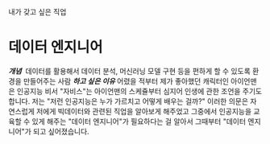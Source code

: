내가 갖고 싶은 직업

# 데이터 엔지니어
***개념***
	 데이터를 활용해서 데이터 분석, 머신러닝 모델 구현 등을 편하게 할 수 있도록 환경을 만들어주는 사람
***하고 싶은 이유***
	어렸을 적부터 제가 좋아했던 캐릭터인 아이언맨은 인공지능 비서 "자비스"는 아이언맨의 스케쥴부터 심지어 인생에 관한 조언을 주기도 합니다.
	저는 "저런 인공지능은 누가 가르치고 어떻게 배우는 걸까?" 이러한 의문은 자연스럽게 저에게 빅데이터와 관련된 직업을 알아보게 해주었고 그중에서 인공지능을 교육할 수 있게 해주는 "데이터 엔지니어"가 필요하다는 걸 알아서 그때부터 "데이터 엔지니어"가 되고 싶어졌습니다.
	